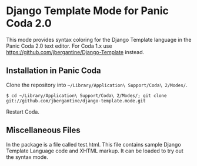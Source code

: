 Django Template Mode for Panic Coda 2.0
=======================================

This mode provides syntax coloring for the Django Template language in the Panic Coda 2.0 text editor. For Coda 1.x use https://github.com/jbergantine/Django-Template instead.

Installation in Panic Coda
--------------------------

Clone the repository into `~/Library/Application\ Support/Coda\ 2/Modes/`. 

    $ cd ~/Library/Application\ Support/Coda\ 2/Modes/; git clone git://github.com/jbergantine/django-template.mode.git

Restart Coda.

Miscellaneous Files
-------------------

In the package is a file called test.html. This file contains sample Django Template Language code and XHTML markup. It can be loaded to try out the syntax mode.